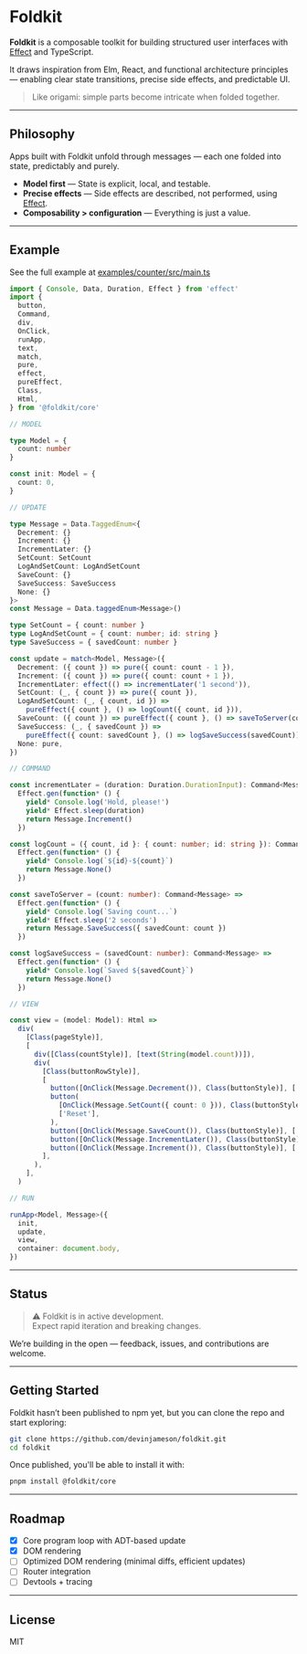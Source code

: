 # Foldkit

**Foldkit** is a composable toolkit for building structured user interfaces with [Effect](https://effect.website/) and TypeScript.

It draws inspiration from Elm, React, and functional architecture principles — enabling clear state transitions, precise side effects, and predictable UI.

> Like origami: simple parts become intricate when folded together.

---

## Philosophy

Apps built with Foldkit unfold through messages — each one folded into state, predictably and purely.

- **Model first** — State is explicit, local, and testable.
- **Precise effects** — Side effects are described, not performed, using [Effect](https://effect.website/).
- **Composability > configuration** — Everything is just a value.

---

## Example

See the full example at [examples/counter/src/main.ts](https://github.com/devinjameson/foldkit/blob/main/examples/counter/src/main.ts)

```ts
import { Console, Data, Duration, Effect } from 'effect'
import {
  button,
  Command,
  div,
  OnClick,
  runApp,
  text,
  match,
  pure,
  effect,
  pureEffect,
  Class,
  Html,
} from '@foldkit/core'

// MODEL

type Model = {
  count: number
}

const init: Model = {
  count: 0,
}

// UPDATE

type Message = Data.TaggedEnum<{
  Decrement: {}
  Increment: {}
  IncrementLater: {}
  SetCount: SetCount
  LogAndSetCount: LogAndSetCount
  SaveCount: {}
  SaveSuccess: SaveSuccess
  None: {}
}>
const Message = Data.taggedEnum<Message>()

type SetCount = { count: number }
type LogAndSetCount = { count: number; id: string }
type SaveSuccess = { savedCount: number }

const update = match<Model, Message>({
  Decrement: ({ count }) => pure({ count: count - 1 }),
  Increment: ({ count }) => pure({ count: count + 1 }),
  IncrementLater: effect(() => incrementLater('1 second')),
  SetCount: (_, { count }) => pure({ count }),
  LogAndSetCount: (_, { count, id }) =>
    pureEffect({ count }, () => logCount({ count, id })),
  SaveCount: ({ count }) => pureEffect({ count }, () => saveToServer(count)),
  SaveSuccess: (_, { savedCount }) =>
    pureEffect({ count: savedCount }, () => logSaveSuccess(savedCount)),
  None: pure,
})

// COMMAND

const incrementLater = (duration: Duration.DurationInput): Command<Message> =>
  Effect.gen(function* () {
    yield* Console.log('Hold, please!')
    yield* Effect.sleep(duration)
    return Message.Increment()
  })

const logCount = ({ count, id }: { count: number; id: string }): Command<Message> =>
  Effect.gen(function* () {
    yield* Console.log(`${id}-${count}`)
    return Message.None()
  })

const saveToServer = (count: number): Command<Message> =>
  Effect.gen(function* () {
    yield* Console.log(`Saving count...`)
    yield* Effect.sleep('2 seconds')
    return Message.SaveSuccess({ savedCount: count })
  })

const logSaveSuccess = (savedCount: number): Command<Message> =>
  Effect.gen(function* () {
    yield* Console.log(`Saved ${savedCount}`)
    return Message.None()
  })

// VIEW

const view = (model: Model): Html =>
  div(
    [Class(pageStyle)],
    [
      div([Class(countStyle)], [text(String(model.count))]),
      div(
        [Class(buttonRowStyle)],
        [
          button([OnClick(Message.Decrement()), Class(buttonStyle)], ['-']),
          button(
            [OnClick(Message.SetCount({ count: 0 })), Class(buttonStyle)],
            ['Reset'],
          ),
          button([OnClick(Message.SaveCount()), Class(buttonStyle)], ['Save']),
          button([OnClick(Message.IncrementLater()), Class(buttonStyle)], ['+ in 1s']),
          button([OnClick(Message.Increment()), Class(buttonStyle)], ['+']),
        ],
      ),
    ],
  )

// RUN

runApp<Model, Message>({
  init,
  update,
  view,
  container: document.body,
})
```

---

## Status

> ⚠️ Foldkit is in active development.  
> Expect rapid iteration and breaking changes.

We’re building in the open — feedback, issues, and contributions are welcome.

---

## Getting Started

Foldkit hasn’t been published to npm yet, but you can clone the repo and start exploring:

```bash
git clone https://github.com/devinjameson/foldkit.git
cd foldkit
```

Once published, you'll be able to install it with:

```bash
pnpm install @foldkit/core
```

---

## Roadmap

- [x] Core program loop with ADT-based update
- [x] DOM rendering
- [ ] Optimized DOM rendering (minimal diffs, efficient updates)
- [ ] Router integration
- [ ] Devtools + tracing

---

## License

MIT
